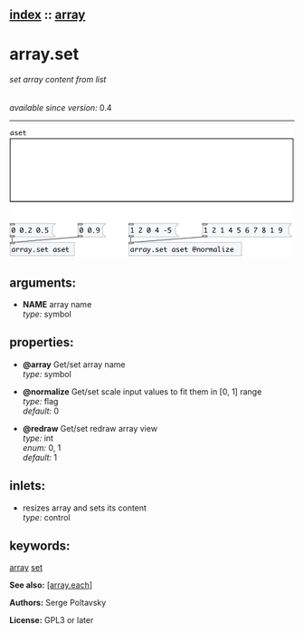 [index](index.html) :: [array](category_array.html)
---

# array.set

###### set array content from list

*available since version:* 0.4

---




[![example](../examples/img/array.set.jpg)](../examples/pd/array.set.pd)



## arguments:

* **NAME**
array name<br>
_type:_ symbol<br>





## properties:

* **@array** 
Get/set array name<br>
_type:_ symbol<br>

* **@normalize** 
Get/set scale input values to fit them in [0, 1] range<br>
_type:_ flag<br>
_default:_ 0<br>

* **@redraw** 
Get/set redraw array view<br>
_type:_ int<br>
_enum:_ 0, 1<br>
_default:_ 1<br>



## inlets:

* resizes array and sets its content<br>
_type:_ control





## keywords:

[array](keywords/array.html)
[set](keywords/set.html)



**See also:**
[\[array.each\]](array.each.html)




**Authors:** Serge Poltavsky




**License:** GPL3 or later





